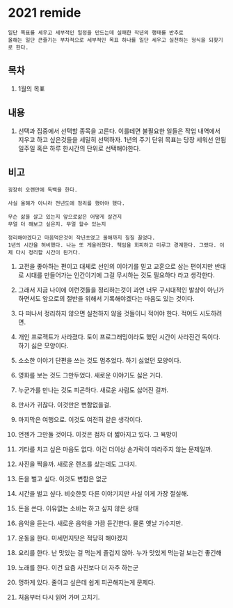 # 2021 remide
 
```
일단 목표를 세우고 세부적인 일정을 만드는데 실패한 작년의 행태를 반추로 
올해는 일단 큰줄기는 부차적으로 세부적인 목표 하나를 일단 세우고 실천하는 형식을 되찾기로 한다.
```


## 목차

1. 1월의 목표

## 내용

1. 선택과 집중에서 선택할 종목을 고른다. 이를테면 불필요한 일들은 작업 내역에서 지우고 하고 싶은것들을 세밀히 선택하자. 1년의 주기 단위 목표는 당장 세워선 안됨 일주일 혹은 하루 한시간의 단위로 선택해야한다.

## 비고


```text
굉장히 오랜만에 독백을 한다.

사실 올해가 아니라 전년도에 정리를 했어야 했다.

무슨 삶을 살고 있는지 앞으로삶은 어떻게 살건지
무얼 더 해보고 싶은지. 무얼 할수 있는지

정리해야겠다고 마음먹은것이 작년초였고 올해까지 질질 끌었다.
1년의 시간을 허비했다. 나는 또 게을러졌다. 책임을 회피하고 미루고 경계한다. 그랬다. 이제 다시 정리할 시간이 된거다.
```

1. 고전을 좋아하는 편이고 대체로 선인의 이야기를 믿고 교훈으로 삼는 편이지만 반대로 시대를 만들어가는 인간이기에 그걸 무시하는 것도 필요하다 라고 생각한다.
2. 그래서 지금 나이에 이런것들을 정리하는것이 과연 너무 구시대적인 발상이 아닌가 하면서도 앞으로의 절반을 위해서 기록해야겠다는 마음도 있는 것이다. 
3. 다 떠나서 정리하지 않으면 실천하지 않을 것들이니 적어야 한다. 적어도 시도하려면.


1. 개인 프로젝트가 사라졌다. 토이 프로그래밍이라도 했던 시간이 사라진건 독이다. 하기 싫은 모양이다.
2. 소소한 이야기 단편을 쓰는 것도 멈추었다. 하기 싫었던 모양이다.
3. 영화를 보는 것도 그만두었다. 새로운 이야기도 싫은 거다.
4. 누군가를 만나는 것도 피곤하다. 새로운 사람도 싫어진 걸까.
5. 만사가 귀찮다. 이것만은 변함없을걸.
6. 마지막은 여행으로. 이것도 여전히 같은 생각이다.
7. 언젠가 그만둘 것이다. 이것은 점차 더 짧아지고 있다. 그 욕망이
8. 기타를 치고 싶은 마음도 없다. 이건 더이상 손가락이 따라주지 않는 문제일까.
9. 사진을 찍을까. 새로운 렌즈를 샀는데도 그다지.
10. 돈을 벌고 싶다. 이것도 변함은 없군
11. 시간을 벌고 싶다. 비슷한듯 다른 이야기지만 사실 이게 가장 절실해.
12. 돈을 쓴다. 이유없는 소비는 하고 싶지 않은 상태
13. 음악을 듣는다. 새로운 음악을 가끔 듣긴한다. 물론 옛날 가수지만.
14. 운동을 한다. 미세먼지탓은 적당히 해야겠지
15. 요리를 한다. 난 맛있는 걸 먹는게 즐겁지 않아. 누가 맛있게 먹는걸 보는건 좋긴해
16. 노래를 한다. 이건 요즘 사진보다 더 자주 하는군
17. 멍하게 있다. 줄이고 싶은데 쉽게 피곤해지는게 문제다.
18. 처음부터 다시 읽어 가며 고치기.



